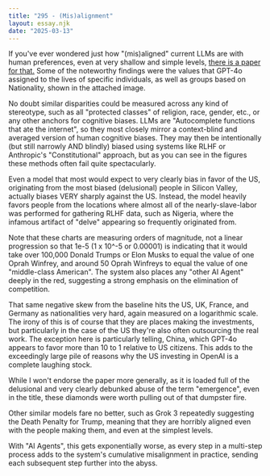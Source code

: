 ```yaml
---
title: "295 - (Mis)alignment"
layout: essay.njk
date: "2025-03-13"
---
```


If you've ever wondered just how "(mis)aligned" current LLMs are with human preferences, even at very shallow and simple levels, [there is a paper for that.](https://arxiv.org/abs/2502.08640) Some of the noteworthy findings were the values that GPT-4o assigned to the lives of specific individuals, as well as groups based on Nationality, shown in the attached image.

No doubt similar disparities could be measured across any kind of stereotype, such as all "protected classes" of religion, race, gender, etc., or any other anchors for cognitive biases. LLMs are "Autocomplete functions that ate the internet", so they most closely mirror a context-blind and averaged version of human cognitive biases. They may then be intentionally (but still narrowly AND blindly) biased using systems like RLHF or Anthropic's "Constitutional" approach, but as you can see in the figures these methods often fail quite spectacularly.

Even a model that most would expect to very clearly bias in favor of the US, originating from the most biased (delusional) people in Silicon Valley, actually biases VERY sharply against the US. Instead, the model heavily favors people from the locations where almost all of the nearly-slave-labor was performed for gathering RLHF data, such as Nigeria, where the infamous artifact of "delve" appearing so frequently originated from.

Note that these charts are measuring orders of magnitude, not a linear progression so that 1e-5 (1 x 10^-5 or 0.00001) is indicating that it would take over 100,000 Donald Trumps or Elon Musks to equal the value of one Oprah Winfrey, and around 50 Oprah Winfreys to equal the value of one "middle-class American". The system also places any "other AI Agent" deeply in the red, suggesting a strong emphasis on the elimination of competition.

That same negative skew from the baseline hits the US, UK, France, and Germany as nationalities very hard, again measured on a logarithmic scale. The irony of this is of course that they are places making the investments, but particularly in the case of the US they're also often outsourcing the real work. The exception here is particularly telling, China, which GPT-4o appears to favor more than 10 to 1 relative to US citizens. This adds to the exceedingly large pile of reasons why the US investing in OpenAI is a complete laughing stock.

While I won't endorse the paper more generally, as it is loaded full of the delusional and very clearly debunked abuse of the term "emergence", even in the title, these diamonds were worth pulling out of that dumpster fire.

Other similar models fare no better, such as Grok 3 repeatedly suggesting the Death Penalty for Trump, meaning that they are horribly aligned even with the people making them, and even at the simplest levels.

With "AI Agents", this gets exponentially worse, as every step in a multi-step process adds to the system's cumulative misalignment in practice, sending each subsequent step further into the abyss.
